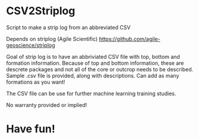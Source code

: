 # CSV2Striplog
Script to make a strip log from an abbreviated CSV

Depends on striplog (Agile Scientific)
https://github.com/agile-geoscience/striplog

Goal of strip log is to have an abbriviated CSV file with top, bottom and formation information. Because of top and bottom information, these are descrete packages and not all of the core or outcrop needs to be described. Sample .csv file is provided, along with descriptions. Can add as many formations as you want!


The CSV file can be use for further machine learning training studies.

No warranty provided or implied! 

# Have fun! 
